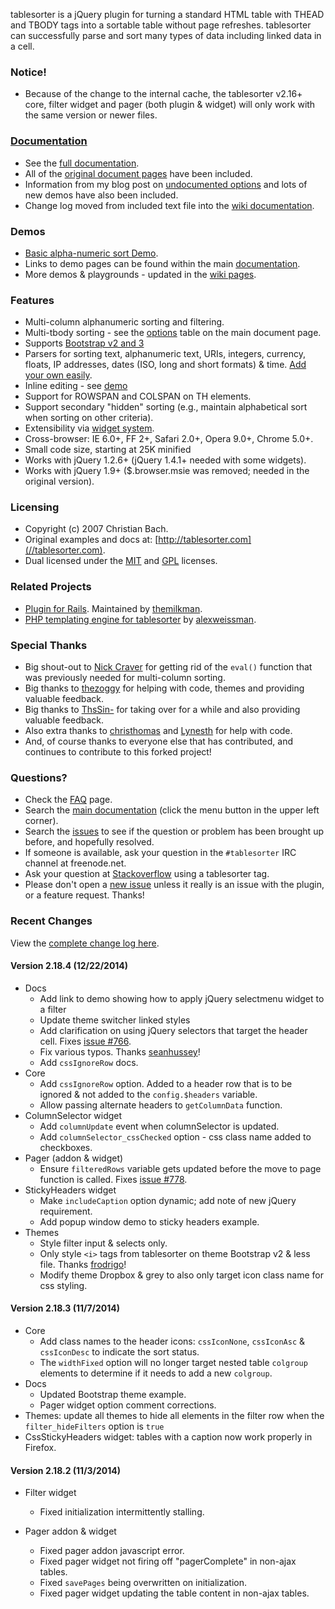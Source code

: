 tablesorter is a jQuery plugin for turning a standard HTML table with THEAD and TBODY tags into a sortable table without page refreshes.
tablesorter can successfully parse and sort many types of data including linked data in a cell.

### Notice!

* Because of the change to the internal cache, the tablesorter v2.16+ core, filter widget and pager (both plugin &amp; widget) will only work with the same version or newer files.

### [Documentation](//mottie.github.io/tablesorter/docs/)

* See the [full documentation](//mottie.github.io/tablesorter/docs/).
* All of the [original document pages](//tablesorter.com/docs/) have been included.
* Information from my blog post on [undocumented options](//wowmotty.blogspot.com/2011/06/jquery-tablesorter-missing-docs.html) and lots of new demos have also been included.
* Change log moved from included text file into the [wiki documentation](//github.com/Mottie/tablesorter/wiki/Changes).

### Demos

* [Basic alpha-numeric sort Demo](//mottie.github.com/tablesorter/).
* Links to demo pages can be found within the main [documentation](//mottie.github.io/tablesorter/docs/).
* More demos & playgrounds - updated in the [wiki pages](//github.com/Mottie/tablesorter/wiki).

### Features

* Multi-column alphanumeric sorting and filtering.
* Multi-tbody sorting - see the [options](//mottie.github.io/tablesorter/docs/index.html#options) table on the main document page.
* Supports [Bootstrap v2 and 3](//mottie.github.io/tablesorter/docs/example-widget-bootstrap-theme.html)
* Parsers for sorting text, alphanumeric text, URIs, integers, currency, floats, IP addresses, dates (ISO, long and short formats) &amp; time. [Add your own easily](//mottie.github.io/tablesorter/docs/example-parsers.html).
* Inline editing - see [demo](//mottie.github.io/tablesorter/docs/example-widget-editable.html)
* Support for ROWSPAN and COLSPAN on TH elements.
* Support secondary "hidden" sorting (e.g., maintain alphabetical sort when sorting on other criteria).
* Extensibility via [widget system](//mottie.github.io/tablesorter/docs/example-widgets.html).
* Cross-browser: IE 6.0+, FF 2+, Safari 2.0+, Opera 9.0+, Chrome 5.0+.
* Small code size, starting at 25K minified
* Works with jQuery 1.2.6+ (jQuery 1.4.1+ needed with some widgets).
* Works with jQuery 1.9+ ($.browser.msie was removed; needed in the original version).

### Licensing

* Copyright (c) 2007 Christian Bach.
* Original examples and docs at: [http://tablesorter.com](//tablesorter.com).
* Dual licensed under the [MIT](//www.opensource.org/licenses/mit-license.php) and [GPL](//www.gnu.org/licenses/gpl.html) licenses.

### Related Projects

* [Plugin for Rails](//github.com/themilkman/jquery-tablesorter-rails). Maintained by [themilkman](//github.com/themilkman).
* [PHP templating engine for tablesorter](//github.com/alexweissman/bootsole) by [alexweissman](//github.com/alexweissman).

### Special Thanks

* Big shout-out to [Nick Craver](//github.com/NickCraver) for getting rid of the `eval()` function that was previously needed for multi-column sorting.
* Big thanks to [thezoggy](//github.com/thezoggy) for helping with code, themes and providing valuable feedback.
* Big thanks to [ThsSin-](//github.com/TheSin-) for taking over for a while and also providing valuable feedback.
* Also extra thanks to [christhomas](//github.com/christhomas) and [Lynesth](//github.com/Lynesth) for help with code.
* And, of course thanks to everyone else that has contributed, and continues to contribute to this forked project!

### Questions?

* Check the [FAQ](//github.com/Mottie/tablesorter/wiki/FAQ) page.
* Search the [main documentation](//mottie.github.io/tablesorter/docs/) (click the menu button in the upper left corner).
* Search the [issues](//github.com/Mottie/tablesorter/issues) to see if the question or problem has been brought up before, and hopefully resolved.
* If someone is available, ask your question in the `#tablesorter` IRC channel at freenode.net.
* Ask your question at [Stackoverflow](//stackoverflow.com/questions/tagged/tablesorter) using a tablesorter tag.
* Please don't open a [new issue](//github.com/Mottie/tablesorter/issues) unless it really is an issue with the plugin, or a feature request. Thanks!

### Recent Changes

View the [complete change log here](//github.com/Mottie/tablesorter/wiki/Changes).

#### <a name="v2.18.4">Version 2.18.4</a> (12/22/2014)

* Docs
  * Add link to demo showing how to apply jQuery selectmenu widget to a filter
  * Update theme switcher linked styles
  * Add clarification on using jQuery selectors that target the header cell. Fixes [issue #766](https://github.com/Mottie/tablesorter/issues/766).
  * Fix various typos. Thanks [seanhussey](https://github.com/seanhussey)!
  * Add `cssIgnoreRow` docs.
* Core
  * Add `cssIgnoreRow` option. Added to a header row that is to be ignored & not added to the `config.$headers` variable.
  * Allow passing alternate headers to `getColumnData` function.
* ColumnSelector widget
  * Add `columnUpdate` event when columnSelector is updated.
  * Add `columnSelector_cssChecked` option - css class name added to checkboxes.
* Pager (addon & widget)
  * Ensure `filteredRows` variable gets updated before the move to page function is called. Fixes [issue #778](https://github.com/Mottie/tablesorter/issues/778).
* StickyHeaders widget
  * Make `includeCaption` option dynamic; add note of new jQuery requirement.
  * Add popup window demo to sticky headers example.
* Themes
  * Style filter input & selects only.
  * Only style `<i>` tags from tablesorter on theme Bootstrap v2 & less file. Thanks [frodrigo](https://github.com/frodrigo)!
  * Modify theme Dropbox & grey to also only target icon class name for css styling.

#### <a name="v2.18.3">Version 2.18.3</a> (11/7/2014)

* Core
  * Add class names to the header icons: `cssIconNone`, `cssIconAsc` & `cssIconDesc` to indicate the sort status.
  * The `widthFixed` option will no longer target nested table `colgroup` elements to determine if it needs to add a new `colgroup`.
* Docs
  * Updated Bootstrap theme example.
  * Pager widget option comment corrections.
* Themes: update all themes to hide all elements in the filter row when the `filter_hideFilters` option is `true`
* CssStickyHeaders widget: tables with a caption now work properly in Firefox.

#### <a name="v2.18.2">Version 2.18.2</a> (11/3/2014)

* Filter widget
  * Fixed initialization intermittently stalling.

* Pager addon & widget
  * Fixed pager addon javascript error.
  * Fixed pager widget not firing off "pagerComplete" in non-ajax tables.
  * Fixed `savePages` being overwritten on initialization.
  * Fixed pager widget updating the table content in non-ajax tables.
